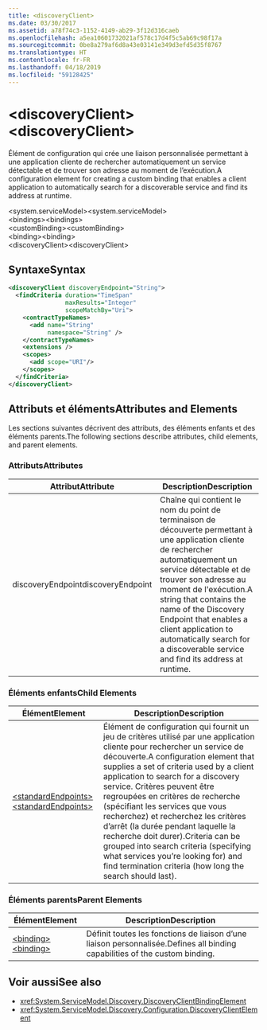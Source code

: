 ```yaml
---
title: <discoveryClient>
ms.date: 03/30/2017
ms.assetid: a78f74c3-1152-4149-ab29-3f12d316caeb
ms.openlocfilehash: a5ea10601732021af578c17d4f5c5ab69c98f17a
ms.sourcegitcommit: 0be8a279af6d8a43e03141e349d3efd5d35f8767
ms.translationtype: HT
ms.contentlocale: fr-FR
ms.lasthandoff: 04/18/2019
ms.locfileid: "59128425"
---
```

# <a name="discoveryclient"></a><span data-ttu-id="92e0a-101">\<discoveryClient></span><span class="sxs-lookup"><span data-stu-id="92e0a-101">\<discoveryClient></span></span>
<span data-ttu-id="92e0a-102">Élément de configuration qui crée une liaison personnalisée permettant à une application cliente de rechercher automatiquement un service détectable et de trouver son adresse au moment de l’exécution.</span><span class="sxs-lookup"><span data-stu-id="92e0a-102">A configuration element for creating a custom binding that enables a client application to automatically search for a discoverable service and find its address at runtime.</span></span>  
  
<span data-ttu-id="92e0a-103">\<system.serviceModel></span><span class="sxs-lookup"><span data-stu-id="92e0a-103">\<system.serviceModel></span></span>  
<span data-ttu-id="92e0a-104">\<bindings></span><span class="sxs-lookup"><span data-stu-id="92e0a-104">\<bindings></span></span>  
<span data-ttu-id="92e0a-105">\<customBinding></span><span class="sxs-lookup"><span data-stu-id="92e0a-105">\<customBinding></span></span>  
<span data-ttu-id="92e0a-106">\<binding></span><span class="sxs-lookup"><span data-stu-id="92e0a-106">\<binding></span></span>  
<span data-ttu-id="92e0a-107">\<discoveryClient></span><span class="sxs-lookup"><span data-stu-id="92e0a-107">\<discoveryClient></span></span>  
  
## <a name="syntax"></a><span data-ttu-id="92e0a-108">Syntaxe</span><span class="sxs-lookup"><span data-stu-id="92e0a-108">Syntax</span></span>  
  
```xml  
<discoveryClient discoveryEndpoint="String">
  <findCriteria duration="TimeSpan"
                maxResults="Integer"
                scopeMatchBy="Uri">
    <contractTypeNames>
      <add name="String"
           namespace="String" />
    </contractTypeNames>
    <extensions />
    <scopes>
      <add scope="URI"/>
    </scopes>
  </findCriteria>
</discoveryClient>
```  
  
## <a name="attributes-and-elements"></a><span data-ttu-id="92e0a-109">Attributs et éléments</span><span class="sxs-lookup"><span data-stu-id="92e0a-109">Attributes and Elements</span></span>  
 <span data-ttu-id="92e0a-110">Les sections suivantes décrivent des attributs, des éléments enfants et des éléments parents.</span><span class="sxs-lookup"><span data-stu-id="92e0a-110">The following sections describe attributes, child elements, and parent elements.</span></span>  
  
### <a name="attributes"></a><span data-ttu-id="92e0a-111">Attributs</span><span class="sxs-lookup"><span data-stu-id="92e0a-111">Attributes</span></span>  
  
|<span data-ttu-id="92e0a-112">Attribut</span><span class="sxs-lookup"><span data-stu-id="92e0a-112">Attribute</span></span>|<span data-ttu-id="92e0a-113">Description</span><span class="sxs-lookup"><span data-stu-id="92e0a-113">Description</span></span>|  
|---------------|-----------------|  
|<span data-ttu-id="92e0a-114">discoveryEndpoint</span><span class="sxs-lookup"><span data-stu-id="92e0a-114">discoveryEndpoint</span></span>|<span data-ttu-id="92e0a-115">Chaîne qui contient le nom du point de terminaison de découverte permettant à une application cliente de rechercher automatiquement un service détectable et de trouver son adresse au moment de l'exécution.</span><span class="sxs-lookup"><span data-stu-id="92e0a-115">A string that contains the name of the Discovery Endpoint that enables a client application to automatically search for a discoverable service and find its address at runtime.</span></span>|  
  
### <a name="child-elements"></a><span data-ttu-id="92e0a-116">Éléments enfants</span><span class="sxs-lookup"><span data-stu-id="92e0a-116">Child Elements</span></span>  
  
|<span data-ttu-id="92e0a-117">Élément</span><span class="sxs-lookup"><span data-stu-id="92e0a-117">Element</span></span>|<span data-ttu-id="92e0a-118">Description</span><span class="sxs-lookup"><span data-stu-id="92e0a-118">Description</span></span>|  
|-------------|-----------------|  
|[<span data-ttu-id="92e0a-119">\<standardEndpoints></span><span class="sxs-lookup"><span data-stu-id="92e0a-119">\<standardEndpoints></span></span>](../../../../../docs/framework/configure-apps/file-schema/wcf/standardendpoints.md)|<span data-ttu-id="92e0a-120">Élément de configuration qui fournit un jeu de critères utilisé par une application cliente pour rechercher un service de découverte.</span><span class="sxs-lookup"><span data-stu-id="92e0a-120">A configuration element that supplies a set of criteria used by a client application to search for a discovery service.</span></span> <span data-ttu-id="92e0a-121">Critères peuvent être regroupées en critères de recherche (spécifiant les services que vous recherchez) et recherchez les critères d’arrêt (la durée pendant laquelle la recherche doit durer).</span><span class="sxs-lookup"><span data-stu-id="92e0a-121">Criteria can be grouped into search criteria (specifying what services you’re looking for) and find termination criteria (how long the search should last).</span></span>|  
  
### <a name="parent-elements"></a><span data-ttu-id="92e0a-122">Éléments parents</span><span class="sxs-lookup"><span data-stu-id="92e0a-122">Parent Elements</span></span>  
  
|<span data-ttu-id="92e0a-123">Élément</span><span class="sxs-lookup"><span data-stu-id="92e0a-123">Element</span></span>|<span data-ttu-id="92e0a-124">Description</span><span class="sxs-lookup"><span data-stu-id="92e0a-124">Description</span></span>|  
|-------------|-----------------|  
|[<span data-ttu-id="92e0a-125">\<binding></span><span class="sxs-lookup"><span data-stu-id="92e0a-125">\<binding></span></span>](../../../../../docs/framework/misc/binding.md)|<span data-ttu-id="92e0a-126">Définit toutes les fonctions de liaison d’une liaison personnalisée.</span><span class="sxs-lookup"><span data-stu-id="92e0a-126">Defines all binding capabilities of the custom binding.</span></span>|  
  
## <a name="see-also"></a><span data-ttu-id="92e0a-127">Voir aussi</span><span class="sxs-lookup"><span data-stu-id="92e0a-127">See also</span></span>

- <xref:System.ServiceModel.Discovery.DiscoveryClientBindingElement>
- <xref:System.ServiceModel.Discovery.Configuration.DiscoveryClientElement>

